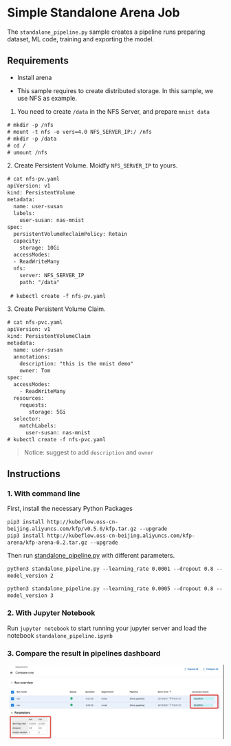 # Simple Standalone Arena Job

The `standalone_pipeline.py` sample creates a pipeline runs preparing dataset, ML code, training and exporting the model.

## Requirements

- Install arena

- This sample requires to create distributed storage. In this sample, we use NFS as example.

1. You need to create `/data` in the NFS Server, and prepare `mnist data`

```
# mkdir -p /nfs
# mount -t nfs -o vers=4.0 NFS_SERVER_IP:/ /nfs
# mkdir -p /data
# cd /
# umount /nfs
```

2\. Create Persistent Volume. Moidfy `NFS_SERVER_IP` to yours.

```
# cat nfs-pv.yaml
apiVersion: v1
kind: PersistentVolume
metadata:
  name: user-susan
  labels:
    user-susan: nas-mnist
spec:
  persistentVolumeReclaimPolicy: Retain
  capacity:
    storage: 10Gi
  accessModes:
  - ReadWriteMany
  nfs:
    server: NFS_SERVER_IP
    path: "/data"
    
 # kubectl create -f nfs-pv.yaml
```

3\. Create Persistent Volume Claim.

```
# cat nfs-pvc.yaml
apiVersion: v1
kind: PersistentVolumeClaim
metadata:
  name: user-susan
  annotations:
    description: "this is the mnist demo"
    owner: Tom
spec:
  accessModes:
    - ReadWriteMany
  resources:
    requests:
       storage: 5Gi
  selector:
    matchLabels:
      user-susan: nas-mnist
# kubectl create -f nfs-pvc.yaml
```

> Notice: suggest to add `description` and `owner`

## Instructions

### 1. With command line

First, install the necessary Python Packages
```shell
pip3 install http://kubeflow.oss-cn-beijing.aliyuncs.com/kfp/v0.5.0/kfp.tar.gz --upgrade
pip3 install http://kubeflow.oss-cn-beijing.aliyuncs.com/kfp-arena/kfp-arena-0.2.tar.gz --upgrade
```

Then run [standalone_pipeline.py](standalone_pipeline.py) with different parameters.

```
python3 standalone_pipeline.py --learning_rate 0.0001 --dropout 0.8 --model_version 2
```

```
python3 standalone_pipeline.py --learning_rate 0.0005 --dropout 0.8 --model_version 3
```

### 2. With Jupyter Notebook
Run `jupyter notebook` to start running your jupyter server and load the notebook `standalone_pipeline.ipynb`


### 3. Compare the result in pipelines dashboard


![](demo.jpg)


